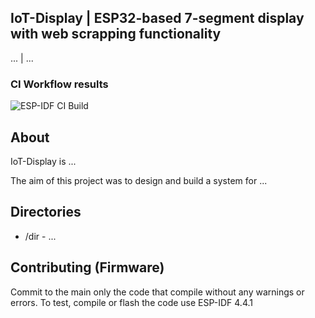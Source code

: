 ## IoT-Display | ESP32-based 7-segment display with web scrapping functionality
... | ...

### CI Workflow results

![ESP-IDF CI Build](https://github.com/karol-design/IoT-Display/actions/workflows/esp-idf.yml/badge.svg)


## About 
IoT-Display is ...

The aim of this project was to design and build a system for ...

## Directories
- /dir - ...

## Contributing (Firmware)
Commit to the main only the code that compile without any warnings or errors.
To test, compile or flash the code use ESP-IDF 4.4.1
